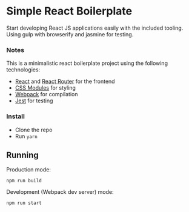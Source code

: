 # Simple React Boilerplate

Start developing React JS applications easily with the included tooling. Using gulp with browserify and jasmine for testing.

### Notes

This is a minimalistic react boilerplate project using the following technologies:

- [React](https://facebook.github.io/react/) and [React Router](https://reacttraining.com/react-router/) for the frontend
- [CSS Modules](https://github.com/css-modules/css-modules) for styling
- [Webpack](https://webpack.github.io/) for compilation
- [Jest](https://jestjs.io/) for testing

### Install

- Clone the repo
- Run `yarn`

## Running

Production mode:

```shell
npm run build
```

Development (Webpack dev server) mode:

```shell
npm run start
```

